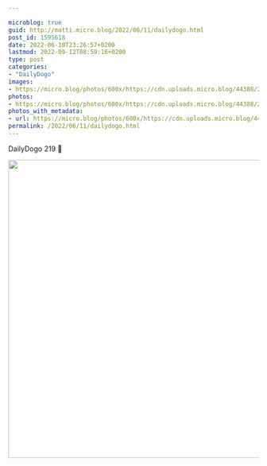 ```yaml
---

microblog: true
guid: http://matti.micro.blog/2022/06/11/dailydogo.html
post_id: 1595618
date: 2022-06-10T23:26:57+0200
lastmod: 2022-09-12T08:59:16+0200
type: post
categories:
- "DailyDogo"
images:
- https://micro.blog/photos/600x/https://cdn.uploads.micro.blog/44388/2022/ee5b84554d.jpg
photos:
- https://micro.blog/photos/600x/https://cdn.uploads.micro.blog/44388/2022/ee5b84554d.jpg
photos_with_metadata:
- url: https://micro.blog/photos/600x/https://cdn.uploads.micro.blog/44388/2022/ee5b84554d.jpg
permalink: /2022/06/11/dailydogo.html
---
```

DailyDogo 219 🐶

<img src="https://micro.blog/photos/600x/https://blog.martin-haehnel.de/uploads/2022/ee5b84554d.jpg" width="600" height="600" alt="" />
